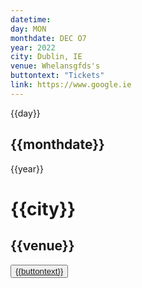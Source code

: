 ```yaml
---
datetime:
day: MON
monthdate: DEC O7
year: 2022
city: Dublin, IE
venue: Whelansgfds's
buttontext: "Tickets"
link: https://www.google.ie
---
```


<div class=" w-full grid grid-cols-10 sm:grid-cols-8 bg-gray-200">
  <div class="relative bg-gray-800  rounded-md text-center m-2 col-span-2 sm:col-span-2">
    <div class="absolute top-1/2 left-1/2 -translate-x-1/2 -translate-y-1/2">
      <p class="text-white">{{day}}</p>
      <h2 class="text-white font-bold text-lg">{{monthdate}}</h2>
      <p class="text-white">{{year}}</p>
    </div>
  </div>
  <div class="py-6 px-0 sm:p-4 col-span-6 sm:col-span-4 text-gray-800 flex-col sm:flex justify-start">
      <h1 class="text-2xl mr-2">{{city}}</h1>
      <h2 class="text-2xl mr-2 mb-2">{{venue}}</h2>
  </div>
  <div class="col-span-2 sm:col-span-2 relative">
        <button class="absolute top-1/2 left-1/2 -translate-x-1/2 -translate-y-1/2"><a href="{{link}}" 
            class="bg-red-800 text-white py-1 px-2 rounded animate-pulse">{{buttontext}}</a></button>
  </div>
</div>


